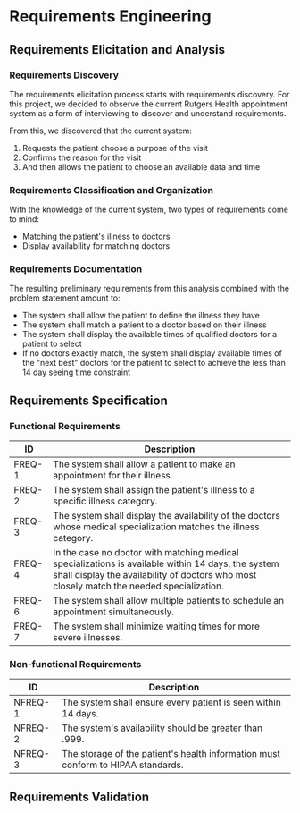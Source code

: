 # Requirements Engineering

## Requirements Elicitation and Analysis

### Requirements Discovery
The requirements elicitation process starts with requirements discovery. For this project, we decided to observe the current Rutgers Health appointment system as a form of interviewing to discover and understand requirements.

From this, we discovered that the current system:
1. Requests the patient choose a purpose of the visit
2. Confirms the reason for the visit
3. And then allows the patient to choose an available data and time

### Requirements Classification and Organization
With the knowledge of the current system, two types of requirements come to mind:
- Matching the patient's illness to doctors
- Display availability for matching doctors

### Requirements Documentation
The resulting preliminary requirements from this analysis combined with the problem statement amount to:
- The system shall allow the patient to define the illness they have
- The system shall match a patient to a doctor based on their illness
- The system shall display the available times of qualified doctors for a patient to select 
- If no doctors exactly match, the system shall display available times of the "next best" doctors for the patient to select to achieve the less than 14 day seeing time constraint

## Requirements Specification

### Functional Requirements
ID | Description
--- | ---
FREQ-1 | The system shall allow a patient to make an appointment for their illness.
FREQ-2 | The system shall assign the patient's illness to a specific illness category.
FREQ-3 | The system shall display the availability of the doctors whose medical specialization matches the illness category.
FREQ-4 | In the case no doctor with matching medical specializations is available within 14 days, the system shall display the availability of doctors who most closely match the needed specialization.
FREQ-6 | The system shall allow multiple patients to schedule an appointment simultaneously.
FREQ-7 | The system shall minimize waiting times for more severe illnesses.

### Non-functional Requirements
ID | Description
--- | ---
NFREQ-1 | The system shall ensure every patient is seen within 14 days.
NFREQ-2 | The system's availability should be greater than .999.
NFREQ-3 | The storage of the patient's health information must conform to HIPAA standards.


## Requirements Validation